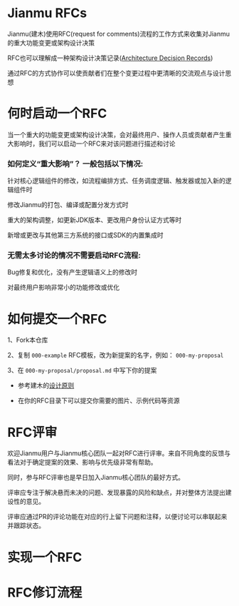 
# Jianmu RFCs

Jianmu(建木)使用RFC(request for comments)流程的工作方式来收集对Jianmu的重大功能变更或架构设计决策

RFC也可以理解成一种架构设计决策记录([Architecture Decision Records](https://cognitect.com/blog/2011/11/15/documenting-architecture-decisions))

通过RFC的方式协作可以使贡献者们在整个变更过程中更清晰的交流观点与设计思想

# 何时启动一个RFC

当一个重大的功能变更或架构设计决策，会对最终用户、操作人员或贡献者产生重大影响时，我们可以启动一个RFC来对该问题进行描述和讨论

### 如何定义“重大影响”？ 一般包括以下情况:

针对核心逻辑组件的修改，如流程编排方式、任务调度逻辑、触发器或加入新的逻辑组件时

修改Jianmu的打包、编译或配置分发方式时

重大的架构调整，如更新JDK版本、更改用户身份认证方式等时

新增或更改与其他第三方系统的接口或SDK的内置集成时

### 无需太多讨论的情况不需要启动RFC流程:

Bug修复和优化，没有产生逻辑语义上的修改时

对最终用户影响非常小的功能修改或优化


# 如何提交一个RFC

1、Fork本仓库

2、复制 `000-example` RFC模板，改为新提案的名字，例如： `000-my-proposal`

3、在 `000-my-proposal/proposal.md` 中写下你的提案

   *  参考建木的[设计原则](DESIGN_PRINCIPLES.md)

   *  在你的RFC目录下可以提交你需要的图片、示例代码等资源

# RFC评审

欢迎Jianmu用户与Jianmu核心团队一起对RFC进行评审。来自不同角度的反馈与看法对于确定提案的效果、影响与优先级非常有帮助。

同时，参与RFC评审也是早日加入Jianmu核心团队的最好方式。

评审应专注于解决悬而未决的问题、发现暴露的风险和缺点，并对整体方法提出建设性的意见。

评审应通过PR的评论功能在对应的行上留下问题和注释，以便讨论可以串联起来并跟踪状态。

# 实现一个RFC

# RFC修订流程
